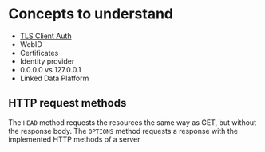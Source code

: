 # Concepts to understand

- [TLS Client Auth](https://blog.cloudflare.com/introducing-tls-client-auth/#handshakeswithtlsclientauth)
- WebID
- Certificates
- Identity provider
- 0.0.0.0 vs 127.0.0.1
- Linked Data Platform

## HTTP request methods

The `HEAD` method requests the resources the same way as GET, but without the response body.
The `OPTIONS` method requests a response with the implemented HTTP methods of a server
